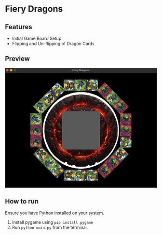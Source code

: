 # Fiery Dragons
## Features
- Initial Game Board Setup
- Flipping and Un-flipping of Dragon Cards

## Preview
![Alt text](FieryDragonsWindowScreenshot.png)

## How to run
Ensure you have Python installed on your system.
1. Install pygame using `pip install pygame`
2. Run `python main.py` from the terminal.